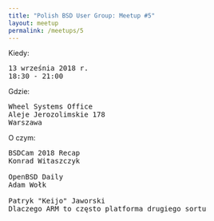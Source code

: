 ```yaml
---
title: "Polish BSD User Group: Meetup #5"
layout: meetup
permalink: /meetups/5
---
```

Kiedy:
<pre>
13 września 2018 r.
18:30 - 21:00
</pre>
Gdzie:
<pre>
Wheel Systems Office
Aleje Jerozolimskie 178
Warszawa
</pre>
O czym:
<pre style="white-space: pre-wrap;">
BSDCam 2018 Recap
Konrad Witaszczyk

OpenBSD Daily
Adam Wołk

Patryk "Keijo" Jaworski
Dlaczego ARM to często platforma drugiego sortu
</pre>
